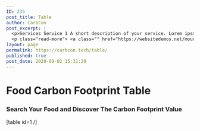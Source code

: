 ```yaml
---
ID: 235
post_title: Table
author: CarbCon
post_excerpt: |
  <p>Services Service 1 A short description of your service. Lorem ipsm dolor amet, consec tetur adipis cing elit, sed do eiusmod tempor incid idunt ut labore et dolore magna aliqua. Ut enim ad minim veniam, quis nostrud exer citation ullamco la enim lorem isae ni. Contact Service 2 A short description of your service. Lorem &hellip;</p>
  <p class="read-more"> <a class="" href="https://websitedemos.net/mountain/services/"> <span class="screen-reader-text">Services</span> Read More &raquo;</a></p>
layout: page
permalink: https://carbcon.tech/table/
published: true
post_date: 2020-09-02 15:31:29
---
```

<h1>Food Carbon Footprint Table</h1>		
			<h3>Search Your Food and Discover The Carbon Footprint Value</h3>		
		[table id=1 /]